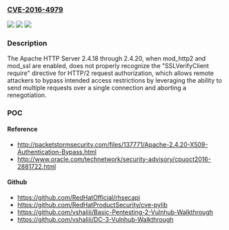 ### [CVE-2016-4979](https://cve.mitre.org/cgi-bin/cvename.cgi?name=CVE-2016-4979)
![](https://img.shields.io/static/v1?label=Product&message=n%2Fa&color=blue)
![](https://img.shields.io/static/v1?label=Version&message=n%2Fa&color=blue)
![](https://img.shields.io/static/v1?label=Vulnerability&message=n%2Fa&color=brighgreen)

### Description

The Apache HTTP Server 2.4.18 through 2.4.20, when mod_http2 and mod_ssl are enabled, does not properly recognize the "SSLVerifyClient require" directive for HTTP/2 request authorization, which allows remote attackers to bypass intended access restrictions by leveraging the ability to send multiple requests over a single connection and aborting a renegotiation.

### POC

#### Reference
- http://packetstormsecurity.com/files/137771/Apache-2.4.20-X509-Authentication-Bypass.html
- http://www.oracle.com/technetwork/security-advisory/cpuoct2016-2881722.html

#### Github
- https://github.com/RedHatOfficial/rhsecapi
- https://github.com/RedHatProductSecurity/cve-pylib
- https://github.com/vshaliii/Basic-Pentesting-2-Vulnhub-Walkthrough
- https://github.com/vshaliii/DC-3-Vulnhub-Walkthrough

